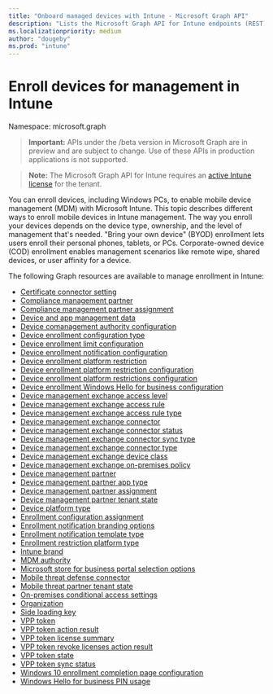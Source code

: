 ```yaml
---
title: "Onboard managed devices with Intune - Microsoft Graph API"
description: "Lists the Microsoft Graph API for Intune endpoints (REST) used to onboard (configure and initialize) devices for a tenant organization."
ms.localizationpriority: medium
author: "dougeby"
ms.prod: "intune"
---
```


# Enroll devices for management in Intune

Namespace: microsoft.graph

> **Important:** APIs under the /beta version in Microsoft Graph are in preview and are subject to change. Use of these APIs in production applications is not supported.

> **Note:** The Microsoft Graph API for Intune requires an [active Intune license](https://go.microsoft.com/fwlink/?linkid=839381) for the tenant.

You can enroll devices, including Windows PCs, to enable mobile device management (MDM) with Microsoft Intune. This topic describes different ways to enroll mobile devices in Intune management. The way you enroll your devices depends on the device type, ownership, and the level of management that's needed. "Bring your own device" (BYOD) enrollment lets users enroll their personal phones, tablets, or PCs. Corporate-owned device (COD) enrollment enables management scenarios like remote wipe, shared devices, or user affinity for a device.

The following Graph resources are available to manage enrollment in Intune:

- [Certificate connector setting](intune-onboarding-certificateconnectorsetting.md)
- [Compliance management partner](intune-onboarding-compliancemanagementpartner.md)
- [Compliance management partner assignment](intune-onboarding-compliancemanagementpartnerassignment.md)
- [Device and app management data](intune-onboarding-deviceandappmanagementdata.md)
- [Device comanagement authority configuration](intune-onboarding-devicecomanagementauthorityconfiguration.md)
- [Device enrollment configuration type](intune-onboarding-deviceenrollmentconfigurationtype.md)
- [Device enrollment limit configuration](intune-onboarding-deviceenrollmentlimitconfiguration.md)
- [Device enrollment notification configuration](intune-onboarding-deviceenrollmentnotificationconfiguration.md)
- [Device enrollment platform restriction](intune-onboarding-deviceenrollmentplatformrestriction.md)
- [Device enrollment platform restriction configuration](intune-onboarding-deviceenrollmentplatformrestrictionconfiguration.md)
- [Device enrollment platform restrictions configuration](intune-onboarding-deviceenrollmentplatformrestrictionsconfiguration.md)
- [Device enrollment Windows Hello for business configuration](intune-onboarding-deviceenrollmentwindowshelloforbusinessconfiguration.md)
- [Device management exchange access level](intune-onboarding-devicemanagementexchangeaccesslevel.md)
- [Device management exchange access rule](intune-onboarding-devicemanagementexchangeaccessrule.md)
- [Device management exchange access rule type](intune-onboarding-devicemanagementexchangeaccessruletype.md)
- [Device management exchange connector](intune-onboarding-devicemanagementexchangeconnector.md)
- [Device management exchange connector status](intune-onboarding-devicemanagementexchangeconnectorstatus.md)
- [Device management exchange connector sync type](intune-onboarding-devicemanagementexchangeconnectorsynctype.md)
- [Device management exchange connector type](intune-onboarding-devicemanagementexchangeconnectortype.md)
- [Device management exchange device class](intune-onboarding-devicemanagementexchangedeviceclass.md)
- [Device management exchange on-premises policy](intune-onboarding-devicemanagementexchangeonpremisespolicy.md)
- [Device management partner](intune-onboarding-devicemanagementpartner.md)
- [Device management partner app type](intune-onboarding-devicemanagementpartnerapptype.md)
- [Device management partner assignment](intune-onboarding-devicemanagementpartnerassignment.md)
- [Device management partner tenant state](intune-onboarding-devicemanagementpartnertenantstate.md)
- [Device platform type](intune-onboarding-deviceplatformtype.md)
- [Enrollment configuration assignment](intune-onboarding-enrollmentconfigurationassignment.md)
- [Enrollment notification branding options](intune-onboarding-enrollmentnotificationbrandingoptions.md)
- [Enrollment notification template type](intune-onboarding-enrollmentnotificationtemplatetype.md)
- [Enrollment restriction platform type](intune-onboarding-enrollmentrestrictionplatformtype.md)
- [Intune brand](intune-onboarding-intunebrand.md)
- [MDM authority](intune-onboarding-mdmauthority.md)
- [Microsoft store for business portal selection options](intune-onboarding-microsoftstoreforbusinessportalselectionoptions.md)
- [Mobile threat defense connector](intune-onboarding-mobilethreatdefenseconnector.md)
- [Mobile threat partner tenant state](intune-onboarding-mobilethreatpartnertenantstate.md)
- [On-premises conditional access settings](intune-onboarding-onpremisesconditionalaccesssettings.md)
- [Organization](intune-onboarding-organization.md)
- [Side loading key](intune-onboarding-sideloadingkey.md)
- [VPP token](intune-onboarding-vpptoken.md)
- [VPP token action result](intune-onboarding-vpptokenactionresult.md)
- [VPP token license summary](intune-onboarding-vpptokenlicensesummary.md)
- [VPP token revoke licenses action result](intune-onboarding-vpptokenrevokelicensesactionresult.md)
- [VPP token state](intune-onboarding-vpptokenstate.md)
- [VPP token sync status](intune-onboarding-vpptokensyncstatus.md)
- [Windows 10 enrollment completion page configuration](intune-onboarding-windows10enrollmentcompletionpageconfiguration.md)
- [Windows Hello for business PIN usage](intune-onboarding-windowshelloforbusinesspinusage.md)
